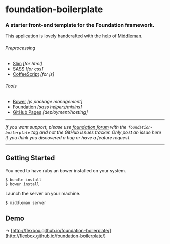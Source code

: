 # foundation-boilerplate

### A starter front-end template for the Foundation framework.

This application is lovely handcrafted with the help of [Middleman](http://middlemanapp.com).

###### Preprocessing

- [Slim](http://slim-lang.com) *[for html]*
- [SASS](http://sass-lang.com) *[for css]*
- [CoffeeScript](http://coffeescript.org) *[for js]*

###### Tools

- [Bower](http://bower.io) *[js package management]*
- [Foundation](http://foundation.zurb.com/) *[sass helpers/mixins]*
- [GitHub Pages](http://pages.github.com) *[deployment/hosting]*

- - -

_If you want support, please use [foundation forum](http://foundation.zurb.com/forum) with the `foundation-boilerplate` tag and not the GitHub issues tracker. Only post an issue here if you think you discovered a bug or have a feature request._

- - -

## Getting Started

You need to have ruby an bower installed on your system.

    $ bundle install
    $ bower install

Launch the server on your machine.

    $ middleman server

## Demo

→ [http://flexbox.github.io/foundation-boilerplate/](http://flexbox.github.io/foundation-boilerplate/)
